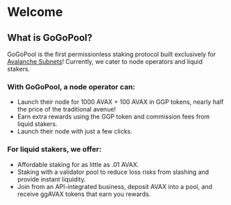 # Welcome

## What is GoGoPool?

GoGoPool is the first permissionless staking protocol built exclusively for [Avalanche Subnets](https://docs.avax.network/subnets)! Currently, we cater to node operators and liquid stakers.

### With GoGoPool, a node operator can:

* Launch their node for 1000 AVAX + 100 AVAX in GGP tokens, nearly half the price of the traditional avenue!
* Earn extra rewards using the GGP token and commission fees from liquid stakers.
* Launch their node with just a few clicks.

### For liquid stakers, we offer:

* Affordable staking for as little as .01 AVAX.
* Staking with a validator pool to reduce loss risks from slashing and provide instant liquidity.
* Join from an API-integrated business, deposit AVAX into a pool, and receive ggAVAX tokens that earn you rewards.&#x20;
